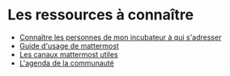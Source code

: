 # Les ressources à connaître



* [Connaître les personnes de mon incubateur à qui s'adresser](https://beta.gouv.fr/animation/)
* [Guide d'usage de mattermost](../jutilise-les-outils-de-la-communaute/mattermost/)
* [Les canaux mattermost utiles](../jutilise-les-outils-de-la-communaute/mattermost/canaux-recommandes.md)
* [L'agenda de la communauté](https://calendar.google.com/calendar/u/0/embed?src=0ieonqap1r5jeal5ugeuhoovlg@group.calendar.google.com\&ctz=Europe/Paris)

####
